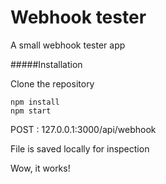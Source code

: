 # Webhook tester
A small webhook tester app

#####Installation

Clone the repository

```
npm install
npm start
```

POST : 127.0.0.1:3000/api/webhook

File is saved locally for inspection

Wow, it works!
